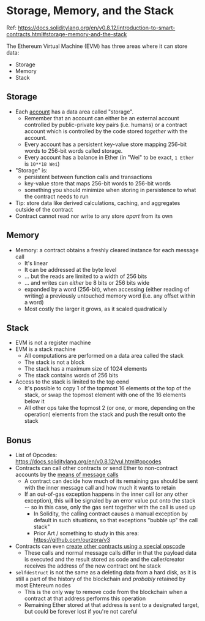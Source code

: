 # Storage, Memory, and the Stack

Ref: https://docs.soliditylang.org/en/v0.8.12/introduction-to-smart-contracts.html#storage-memory-and-the-stack

The Ethereum Virtual Machine (EVM) has three areas where it can store data:

- Storage
- Memory
- Stack

## Storage

- Each [account](https://docs.soliditylang.org/en/v0.8.12/introduction-to-smart-contracts.html#accounts) has a data area called "storage".
  - Remember that an account can either be an external account controlled by public-private key pairs (i.e. humans) or a contract account which is controlled by the code stored _together_ with the account.
  - Every account has a persistent key-value store mapping 256-bit words to 256-bit words called storage.
  - Every account has a balance in Ether (in "Wei" to be exact, `1 Ether` is `10**18 Wei`)
- "Storage" is:
  - persistent between function calls and transactions
  - key-value store that maps 256-bit words to 256-bit words
  - something you should minimize when storing in persistence to what the contract needs to run
- Tip: store data like derived calculations, caching, and aggregates outside of the contract
- Contract cannot read nor write to any store _apart_ from its own

## Memory

- Memory: a contract obtains a freshly cleared instance for each message call
  - It's linear
  - It can be addressed at the byte level
  - ... but the reads are limited to a width of 256 bits
  - ... and writes can _either_ be 8 bits or 256 bits wide
  - expanded by a word (256-bit), when accessing (either reading of writing) a previously untouched memory word (i.e. any offset within a word)
  - Most costly the larger it grows, as it scaled quadratically

## Stack

- EVM is not a register machine
- EVM is a stack machine
  - All computations are performed on a data area called the stack
  - The stack is not a block
  - The stack has a maximum size of 1024 elements
  - The stack contains words of 256 bits
- Access to the stack is limited to the top eend
  - It's possible to copy 1 of the topmost 16 elements ot the top of the stack, or swap the topmost element with one of the 16 elements below it
  - All other ops take the topmost 2 (or one, or more, depending on the operation) elements from the stack and push the result onto the stack

## Bonus

- List of Opcodes: https://docs.soliditylang.org/en/v0.8.12/yul.html#opcodes
- Contracts can call other contracts or send Ether to non-contract accounts by the [means of message calls](https://docs.soliditylang.org/en/v0.8.12/introduction-to-smart-contracts.html#message-calls)
  - A contract can decide how much of its remaining gas should be sent with the inner message call and how much it wants to retain
  - If an out-of-gas exception happens in the inner call (or any other exception), this will be signaled by an error value put onto the stack -- so in this case, only the gas sent together with the call is used up
    - In Solidity, the calling contract causes a manual exception by default in such situations, so that exceptions "bubble up" the call stack"
    - Prior Art / something to study in this area: https://github.com/ourzora/v3
- Contracts can even [create other contracts using a special opscode](https://docs.soliditylang.org/en/v0.8.12/introduction-to-smart-contracts.html#create)
  - These calls and normal message calls differ in that the payload data is executed and the result stored as code and the caller/creator receives the address of the new contract ont he stack
- `selfdestruct` is not the same as a deleting data from a hard disk, as it is still a part of the history of the blockchain and _probably_ retained by most Ehtereum nodes
  - This is the only way to remove code from the blockchain when a contract at that address performs this operation
  - Remaining Ether stored at that address is sent to a designated target, but could be forever lost if you're not careful